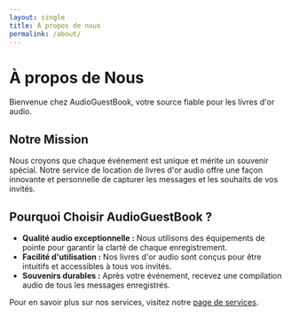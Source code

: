 ```yaml
---
layout: single
title: À propos de nous
permalink: /about/
---
```


# À propos de Nous

Bienvenue chez AudioGuestBook, votre source fiable pour les livres d'or audio.

## Notre Mission

Nous croyons que chaque événement est unique et mérite un souvenir spécial. Notre service de location de livres d'or audio offre une façon innovante et personnelle de capturer les messages et les souhaits de vos invités.

## Pourquoi Choisir AudioGuestBook ?

- **Qualité audio exceptionnelle :** Nous utilisons des équipements de pointe pour garantir la clarté de chaque enregistrement.
- **Facilité d'utilisation :** Nos livres d'or audio sont conçus pour être intuitifs et accessibles à tous vos invités.
- **Souvenirs durables :** Après votre événement, recevez une compilation audio de tous les messages enregistrés.

Pour en savoir plus sur nos services, visitez notre [page de services](/services).
